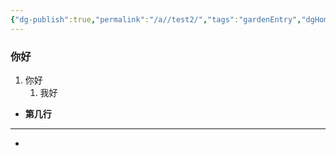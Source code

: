 ```yaml
---
{"dg-publish":true,"permalink":"/a//test2/","tags":"gardenEntry","dgHomeLink":true,"dgPassFrontmatter":false}
---
```


### 你好
1. 你好
	1. 我好
- **第几行**
- ---
-